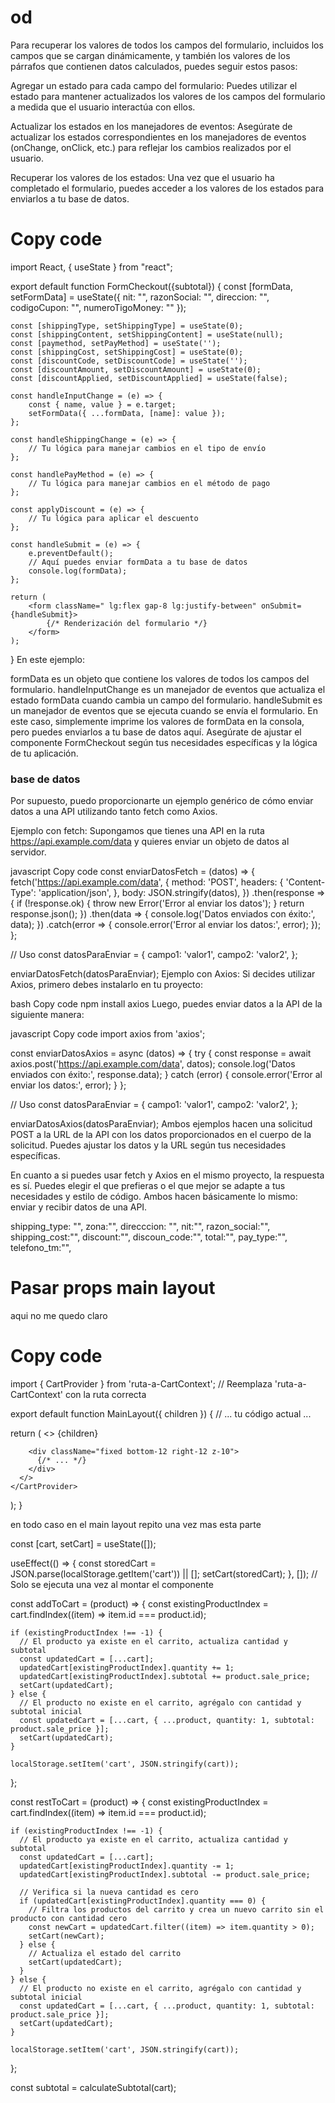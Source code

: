 #  od
Para recuperar los valores de todos los campos del formulario, incluidos los campos que se cargan dinámicamente, y también los valores de los párrafos que contienen datos calculados, puedes seguir estos pasos:

Agregar un estado para cada campo del formulario: Puedes utilizar el estado para mantener actualizados los valores de los campos del formulario a medida que el usuario interactúa con ellos.

Actualizar los estados en los manejadores de eventos: Asegúrate de actualizar los estados correspondientes en los manejadores de eventos (onChange, onClick, etc.) para reflejar los cambios realizados por el usuario.

Recuperar los valores de los estados: Una vez que el usuario ha completado el formulario, puedes acceder a los valores de los estados para enviarlos a tu base de datos.

# Copy code
import React, { useState } from "react";

export default function FormCheckout({subtotal}) {
    const [formData, setFormData] = useState({
        nit: "",
        razonSocial: "",
        direccion: "",
        codigoCupon: "",
        numeroTigoMoney: ""
    });

    const [shippingType, setShippingType] = useState(0);
    const [shippingContent, setShippingContent] = useState(null);
    const [paymethod, setPayMethod] = useState('');
    const [shippingCost, setShippingCost] = useState(0);
    const [discountCode, setDiscountCode] = useState('');
    const [discountAmount, setDiscountAmount] = useState(0);
    const [discountApplied, setDiscountApplied] = useState(false);

    const handleInputChange = (e) => {
        const { name, value } = e.target;
        setFormData({ ...formData, [name]: value });
    };

    const handleShippingChange = (e) => {
        // Tu lógica para manejar cambios en el tipo de envío
    };

    const handlePayMethod = (e) => {
        // Tu lógica para manejar cambios en el método de pago
    };

    const applyDiscount = (e) => {
        // Tu lógica para aplicar el descuento
    };

    const handleSubmit = (e) => {
        e.preventDefault();
        // Aquí puedes enviar formData a tu base de datos
        console.log(formData);
    };

    return (
        <form className=" lg:flex gap-8 lg:justify-between" onSubmit={handleSubmit}>
            {/* Renderización del formulario */}
        </form>
    );
}
En este ejemplo:

formData es un objeto que contiene los valores de todos los campos del formulario.
handleInputChange es un manejador de eventos que actualiza el estado formData cuando cambia un campo del formulario.
handleSubmit es un manejador de eventos que se ejecuta cuando se envía el formulario. En este caso, simplemente imprime los valores de formData en la consola, pero puedes enviarlos a tu base de datos aquí.
Asegúrate de ajustar el componente FormCheckout según tus necesidades específicas y la lógica de tu aplicación.



###  base de datos

Por supuesto, puedo proporcionarte un ejemplo genérico de cómo enviar datos a una API utilizando tanto fetch como Axios.

Ejemplo con fetch:
Supongamos que tienes una API en la ruta https://api.example.com/data y quieres enviar un objeto de datos al servidor.

javascript
Copy code
const enviarDatosFetch = (datos) => {
  fetch('https://api.example.com/data', {
    method: 'POST',
    headers: {
      'Content-Type': 'application/json',
    },
    body: JSON.stringify(datos),
  })
  .then(response => {
    if (!response.ok) {
      throw new Error('Error al enviar los datos');
    }
    return response.json();
  })
  .then(data => {
    console.log('Datos enviados con éxito:', data);
  })
  .catch(error => {
    console.error('Error al enviar los datos:', error);
  });
};

// Uso
const datosParaEnviar = {
  campo1: 'valor1',
  campo2: 'valor2',
};

enviarDatosFetch(datosParaEnviar);
Ejemplo con Axios:
Si decides utilizar Axios, primero debes instalarlo en tu proyecto:

bash
Copy code
npm install axios
Luego, puedes enviar datos a la API de la siguiente manera:

javascript
Copy code
import axios from 'axios';

const enviarDatosAxios = async (datos) => {
  try {
    const response = await axios.post('https://api.example.com/data', datos);
    console.log('Datos enviados con éxito:', response.data);
  } catch (error) {
    console.error('Error al enviar los datos:', error);
  }
};

// Uso
const datosParaEnviar = {
  campo1: 'valor1',
  campo2: 'valor2',
};

enviarDatosAxios(datosParaEnviar);
Ambos ejemplos hacen una solicitud POST a la URL de la API con los datos proporcionados en el cuerpo de la solicitud. Puedes ajustar los datos y la URL según tus necesidades específicas.

En cuanto a si puedes usar fetch y Axios en el mismo proyecto, la respuesta es sí. Puedes elegir el que prefieras o el que mejor se adapte a tus necesidades y estilo de código. Ambos hacen básicamente lo mismo: enviar y recibir datos de una API.


 shipping_type: "",
        zona:"",
        direcccion: "",
        nit:"",
        razon_social:"",
        shipping_cost:"",
        discount:"",
        discoun_code:"",
        total:"",
        pay_type:"",
        telefono_tm:"",


# Pasar props main layout
 
 aqui no me quedo claro 
 # Copy code
import { CartProvider } from 'ruta-a-CartContext'; // Reemplaza 'ruta-a-CartContext' con la ruta correcta

export default function MainLayout({ children }) {
  // ... tu código actual ...

  return (
    <CartProvider>
      <>
        <TopBar />
        <NavBar cart={cart} subtotal={subtotal} addToCart={addToCart} restToCart={restToCart} />
        {children}
        <Footer />

        <div className="fixed bottom-12 right-12 z-10">
          {/* ... */}
        </div>
      </>
    </CartProvider>
  );
}

en todo caso en el main layout repito una vez mas esta parte 

  const [cart, setCart] = useState([]);

  useEffect(() => {
    const storedCart = JSON.parse(localStorage.getItem('cart')) || [];
    setCart(storedCart);
  }, []); // Solo se ejecuta una vez al montar el componente

  const addToCart = (product) => {
    const existingProductIndex = cart.findIndex((item) => item.id === product.id);

    if (existingProductIndex !== -1) {
      // El producto ya existe en el carrito, actualiza cantidad y subtotal
      const updatedCart = [...cart];
      updatedCart[existingProductIndex].quantity += 1;
      updatedCart[existingProductIndex].subtotal += product.sale_price;
      setCart(updatedCart);
    } else {
      // El producto no existe en el carrito, agrégalo con cantidad y subtotal inicial
      const updatedCart = [...cart, { ...product, quantity: 1, subtotal: product.sale_price }];
      setCart(updatedCart);
    }

    localStorage.setItem('cart', JSON.stringify(cart));
  };

  const restToCart = (product) => {
    const existingProductIndex = cart.findIndex((item) => item.id === product.id);
  
    if (existingProductIndex !== -1) {
      // El producto ya existe en el carrito, actualiza cantidad y subtotal
      const updatedCart = [...cart];
      updatedCart[existingProductIndex].quantity -= 1;
      updatedCart[existingProductIndex].subtotal -= product.sale_price;
  
      // Verifica si la nueva cantidad es cero
      if (updatedCart[existingProductIndex].quantity === 0) {
        // Filtra los productos del carrito y crea un nuevo carrito sin el producto con cantidad cero
        const newCart = updatedCart.filter((item) => item.quantity > 0);
        setCart(newCart);
      } else {
        // Actualiza el estado del carrito
        setCart(updatedCart);
      }
    } else {
      // El producto no existe en el carrito, agrégalo con cantidad y subtotal inicial
      const updatedCart = [...cart, { ...product, quantity: 1, subtotal: product.sale_price }];
      setCart(updatedCart);
    }
  
    localStorage.setItem('cart', JSON.stringify(cart));
  };

  const subtotal = calculateSubtotal(cart);  

  